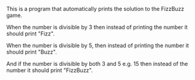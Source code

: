 This is a program that automatically prints the solution to the FizzBuzz game.

When the number is divisible by 3 then instead of printing the number it should print "Fizz".

When the number is divisible by 5, then instead of printing the number it should print "Buzz".

And if the number is divisible by both 3 and 5 e.g. 15 then instead of the number it should print "FizzBuzz".
